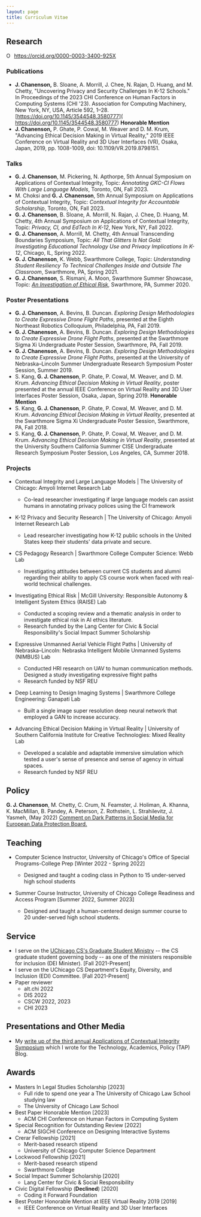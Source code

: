 ```yaml
---
layout: page
title: Curriculum Vitae 
---
```


## Research 

<div itemscope itemtype="https://schema.org/Person"><a itemprop="sameAs" content="https://orcid.org/0000-0003-3400-925X" href="https://orcid.org/0000-0003-3400-925X" target="orcid.widget" rel="me noopener noreferrer" style="vertical-align:top;"><img src="https://orcid.org/sites/default/files/images/orcid_16x16.png" style="width:1em;margin-right:.5em;" alt="ORCID iD icon">https://orcid.org/0000-0003-3400-925X</a></div>

### Publications 

*  **J. Chanenson,** B. Sloane,  A. Morrill, J. Chee, N. Rajan, D. Huang,  and M. Chetty, "Uncovering Privacy and Security Challenges In K-12  Schools." In Proceedings of the 2023 CHI Conference on Human Factors in Computing Systems (CHI '23). Association for Computing Machinery, New York, NY, USA, Article 592, 1–28. [https://doi.org/10.1145/3544548.3580777]( https://doi.org/10.1145/3544548.3580777) **Honorable Mention**
*  **J. Chanenson,** P. Ghate, P. Cowal, M. Weaver and D. M. Krum, "Advancing Ethical Decision Making in Virtual Reality," 2019 IEEE Conference on Virtual Reality and 3D User Interfaces (VR), Osaka, Japan, 2019, pp. 1008-1009, doi: 10.1109/VR.2019.8798151.


### Talks
* **G. J. Chanenson**, M. Pickering, N. Apthorpe, 5th Annual Symposium on Applications of Contextual Integrity, Topic: *Annotating GKC-CI Flows With Large Language Models*, Toronto, ON, Fall 2023.
* M. Choksi and **G. J. Chanenson**, 5th Annual Symposium on Applications of Contextual Integrity, Topic: *Contextual Integrity for Accountable Scholarship*, Toronto, ON, Fall 2023.
* **G. J. Chanenson**, B. Sloane, A. Morrill, N. Rajan, J. Chee, D. Huang, M. Chetty, 4th Annual Symposium on Applications of Contextual Integrity, Topic: *Privacy, CI, and EdTech In K-12*, New York, NY, Fall 2022.
* **G. J. Chanenson**, A. Morrill, M. Chetty, 4th Annual Transcending Boundaries Symposium, Topic: *All That Glitters Is Not Gold: Investigating Educational Technology Use and Privacy Implications In K-12*, Chicago, IL, Spring 2022.
* **G. J. Chanenson**, K. Webb, Swarthmore College, Topic: *Understanding Student Resiliency To Technical Challenges Inside and Outside The Classroom*, Swarthmore, PA, Spring 2021.
* **G. J. Chanenson**, S. Rismani, A. Moon, Swarthmore Summer Showcase, Topic: [*An Investigation of Ethical Risk*](https://www.youtube.com/embed/1vlUv7Xr8hA), Swarthmore, PA, Summer 2020.

### Poster Presentations 

* **G. J. Chanenson**, A. Bevins, B. Duncan. *Exploring Design Methodologies to Create Expressive Drone Flight Paths*, presented at the Eighth Northeast Robotics Colloquium, Philadelphia, PA, Fall 2019.
* **G. J. Chanenson**, A. Bevins, B. Duncan. *Exploring Design Methodologies to Create Expressive Drone Flight Paths*, presented at the Swarthmore Sigma Xi Undergraduate Poster Session, Swarthmore, PA, Fall 2019.
* **G. J. Chanenson**, A. Bevins, B. Duncan. *Exploring Design Methodologies to Create Expressive Drone Flight Paths*, presented at the University of Nebraska–Lincoln Summer Undergraduate Research Symposium Poster Session, Summer 2019.
* S. Kang, **G. J. Chanenson**, P. Ghate, P. Cowal, M. Weaver, and D. M. Krum. *Advancing Ethical Decision Making in Virtual Reality*, poster presented at the annual IEEE Conference on Virtual Reality and 3D User Interfaces Poster Session, Osaka, Japan, Spring 2019. **Honorable Mention**
* S. Kang, **G. J. Chanenson**, P. Ghate, P. Cowal, M. Weaver, and D. M. Krum. *Advancing Ethical Decision Making in Virtual Reality*, presented at the Swarthmore Sigma Xi Undergraduate Poster Session, Swarthmore, PA, Fall 2018.
* S. Kang, **G. J. Chanenson**, P. Ghate, P. Cowal, M. Weaver, and D. M. Krum. *Advancing Ethical Decision Making in Virtual Reality*, presented at the University Southern California Summer CISE Undergraduate Research Symposium Poster Session, Los Angeles, CA, Summer 2018.

### Projects

* Contextual Integrity and Large Language Models \| The University of Chicago: Amyoli Internet Research Lab
  * Co-lead researcher investigating if large language models can assist humans in annotating privacy polices using the CI framework

* K-12 Privacy and Security Research \| The University of Chicago: Amyoli Internet Research Lab
  * Lead researcher investigating how K-12 public schools in the United States keep their students' data private and secure.
* CS Pedagogy Research \| Swarthmore College Computer Science: Webb Lab
  * Investigating attitudes between current CS students and alumni regarding their ability to apply CS course work when faced with real-world technical challenges.
* Investigating Ethical Risk \| McGill University: Responsible Autonomy & Intelligent System Ethics (RAISE) Lab
  * Conducted a scoping review and a thematic analysis in order to investigate ethical risk in AI ethics literature.
  * Research funded by the Lang Center for Civic & Social Responsibility's  Social Impact Summer Scholarship
* Expressive Unmanned Aerial Vehicle Flight Paths \| University of Nebraska–Lincoln: Nebraska Intelligent Mobile Unmanned Systems (NIMBUS) Lab
  * Conducted HRI research on UAV to human communication methods. Designed a study investigating expressive flight paths
  * Research funded by NSF REU
* Deep Learning to Design Imaging Systems \| Swarthmore College Engineering: Ganapati Lab
  * Built a single image super resolution deep neural network that employed a GAN to increase accuracy.
* Advancing Ethical Decision Making in Virtual Reality \| University of Southern California Institute for Creative Technologies: Mixed Reality Lab
  * Developed a scalable and adaptable immersive simulation which tested a user's sense of presence and sense of agency in virtual spaces.
  * Research funded by NSF REU



## Policy 

**G. J. Chanenson**, M. Chetty, C. Crum, N. Feamster, J. Holiman, A. Khanna, K. MacMillan, B. Pandey, A. Peterson, Z. Rothstein, L. Strahilevitz, J. Yasmeh, (May 2022) [Comment on Dark Patterns in Social Media for European Data Protection Board.](https://cpb-us-w2.wpmucdn.com/voices.uchicago.edu/dist/1/2826/files/2022/06/EDPB_Comment_Final.pdf) 



## Teaching 

* Computer Science Instructor, University of Chicago's Office of Special Programs-College Prep [Winter 2022 - Spring 2022]
  * Designed and taught a coding class in Python to 15 under-served high school students

* Summer Course Instructor, University of Chicago College Readiness and Access Program  [Summer 2022, Summer 2023]
  * Designed and taught a human-centered design summer course to 20 under-served high school students.




## Service

* I serve on the [UChicago CS's Graduate Student Ministry](https://www.cs.uchicago.edu/graduate/graduate-student-representatives/) -- the CS graduate student governing body -- as one of the ministers responsible for inclusion (DEI Minister). [Fall 2021-Present]
* I serve on the UChicago CS Department's Equity, Diversity, and Inclusion (EDI) Committee. [Fall 2021-Present]
* Paper reviewer
  * alt.chi 2022
  * DIS 2022 
  * CSCW 2022, 2023 
  * CHI 2023  




## Presentations and Other Media

* My [write up of the third annual Applications of Contextual Integrity Symposium](https://www.techpolicy.com/Report-from-3rd-Symposium-on-Applications-of-Contextual-Integrity_TH-012822.aspx) which I wrote for the Technology, Academics, Policy (TAP) Blog.



## Awards 

* Masters In Legal Studies Scholarship [2023]
  * Full ride to spend one year a The University of Chicago Law School studying law 
  * The University of Chicago Law School
* Best Paper Honorable Mention [2023]
  * ACM CHI Conference on Human Factors in Computing System
* Special Recognition for Outstanding Review [2022]
  * ACM SIGCHI Conference on Designing Interactive Systems
* Crerar Fellowship [2021]
  * Merit-based research stipend
  * University of Chicago Computer Science Department
* Lockwood Fellowship [2021]
  * Merit-based research stipend
  * Swarthmore College
* Social Impact Summer Scholarship [2020]
  * Lang Center for Civic & Social Responsibility
* Civic Digital Fellowship (**Declined**) [2020]
  * Coding it Forward Foundation
* Best Poster Honorable Mention at IEEE Virtual Reality 2019 [2019]
  * IEEE Conference on Virtual Reality and 3D User Interfaces
